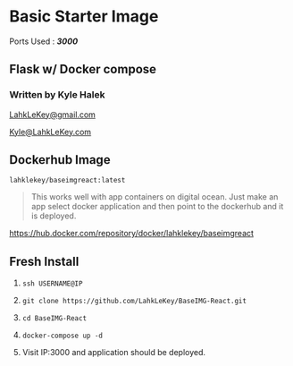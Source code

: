 # Basic Starter Image

Ports Used : **_3000_**

## Flask w/ Docker compose

### Written by Kyle Halek

LahkLeKey@gmail.com <br>

Kyle@LahkLeKey.com

## Dockerhub Image

`lahklekey/baseimgreact:latest`

> This works well with app containers on digital ocean.
> Just make an app select docker application and then point to the dockerhub and it is deployed.

https://hub.docker.com/repository/docker/lahklekey/baseimgreact

## Fresh Install

1. `ssh USERNAME@IP`

2. `git clone https://github.com/LahkLeKey/BaseIMG-React.git`

3. `cd BaseIMG-React`

4. `docker-compose up -d`

5. Visit IP:3000 and application should be deployed.

